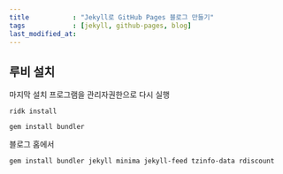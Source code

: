 ```yaml
---
title           : "Jekyll로 GitHub Pages 블로그 만들기"
tags            : [jekyll, github-pages, blog]
last_modified_at: 
---
```


## 루비 설치

[](https://rubyinstaller.org/downloads/)

마지막 설치 프로그램을 관리자권한으로 다시 실행
```
ridk install
```

```
gem install bundler
```

블로그 홈에서
```
gem install bundler jekyll minima jekyll-feed tzinfo-data rdiscount
```